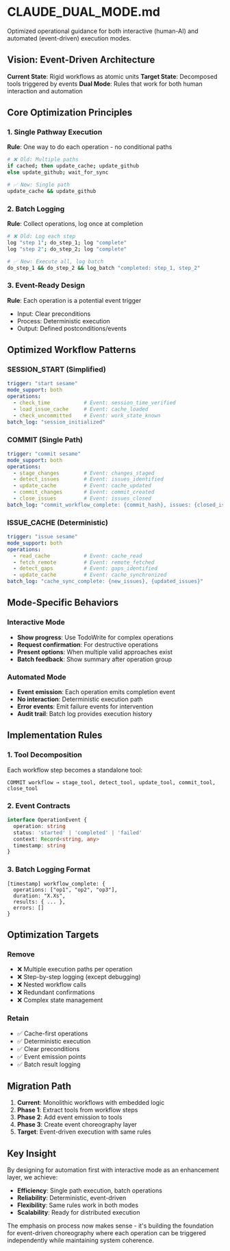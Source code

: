 # CLAUDE_DUAL_MODE.md

Optimized operational guidance for both interactive (human-AI) and automated (event-driven) execution modes.

## Vision: Event-Driven Architecture

**Current State**: Rigid workflows as atomic units
**Target State**: Decomposed tools triggered by events
**Dual Mode**: Rules that work for both human interaction and automation

## Core Optimization Principles

### 1. Single Pathway Execution
**Rule**: One way to do each operation - no conditional paths
```bash
# ❌ Old: Multiple paths
if cached; then update_cache; update_github
else update_github; wait_for_sync

# ✅ New: Single path
update_cache && update_github
```

### 2. Batch Logging
**Rule**: Collect operations, log once at completion
```bash
# ❌ Old: Log each step
log "step 1"; do_step_1; log "complete"
log "step 2"; do_step_2; log "complete"

# ✅ New: Execute all, log batch
do_step_1 && do_step_2 && log_batch "completed: step_1, step_2"
```

### 3. Event-Ready Design
**Rule**: Each operation is a potential event trigger
- Input: Clear preconditions
- Process: Deterministic execution  
- Output: Defined postconditions/events

## Optimized Workflow Patterns

### SESSION_START (Simplified)
```yaml
trigger: "start sesame"
mode_support: both
operations:
  - check_time           # Event: session_time_verified
  - load_issue_cache     # Event: cache_loaded
  - check_uncommitted    # Event: work_state_known
batch_log: "session_initialized"
```

### COMMIT (Single Path)
```yaml
trigger: "commit sesame"
mode_support: both
operations:
  - stage_changes        # Event: changes_staged
  - detect_issues        # Event: issues_identified  
  - update_cache         # Event: cache_updated
  - commit_changes       # Event: commit_created
  - close_issues         # Event: issues_closed
batch_log: "commit_workflow_complete: {commit_hash}, issues: {closed_issues}"
```

### ISSUE_CACHE (Deterministic)
```yaml
trigger: "issue sesame"
mode_support: both
operations:
  - read_cache           # Event: cache_read
  - fetch_remote         # Event: remote_fetched
  - detect_gaps          # Event: gaps_identified
  - update_cache         # Event: cache_synchronized
batch_log: "cache_sync_complete: {new_issues}, {updated_issues}"
```

## Mode-Specific Behaviors

### Interactive Mode
- **Show progress**: Use TodoWrite for complex operations
- **Request confirmation**: For destructive operations
- **Present options**: When multiple valid approaches exist
- **Batch feedback**: Show summary after operation group

### Automated Mode  
- **Event emission**: Each operation emits completion event
- **No interaction**: Deterministic execution path
- **Error events**: Emit failure events for intervention
- **Audit trail**: Batch log provides execution history

## Implementation Rules

### 1. Tool Decomposition
Each workflow step becomes a standalone tool:
```
COMMIT workflow → stage_tool, detect_tool, update_tool, commit_tool, close_tool
```

### 2. Event Contracts
```typescript
interface OperationEvent {
  operation: string
  status: 'started' | 'completed' | 'failed'
  context: Record<string, any>
  timestamp: string
}
```

### 3. Batch Logging Format
```
[timestamp] workflow_complete: {
  operations: ["op1", "op2", "op3"],
  duration: "X.Xs",
  results: { ... },
  errors: []
}
```

## Optimization Targets

### Remove
- ❌ Multiple execution paths per operation
- ❌ Step-by-step logging (except debugging)
- ❌ Nested workflow calls
- ❌ Redundant confirmations
- ❌ Complex state management

### Retain  
- ✅ Cache-first operations
- ✅ Deterministic execution
- ✅ Clear preconditions
- ✅ Event emission points
- ✅ Batch result logging

## Migration Path

1. **Current**: Monolithic workflows with embedded logic
2. **Phase 1**: Extract tools from workflow steps
3. **Phase 2**: Add event emission to tools
4. **Phase 3**: Create event choreography layer
5. **Target**: Event-driven execution with same rules

## Key Insight

By designing for automation first with interactive mode as an enhancement layer, we achieve:
- **Efficiency**: Single path execution, batch operations
- **Reliability**: Deterministic, event-driven
- **Flexibility**: Same rules work in both modes
- **Scalability**: Ready for distributed execution

The emphasis on process now makes sense - it's building the foundation for event-driven choreography where each operation can be triggered independently while maintaining system coherence.